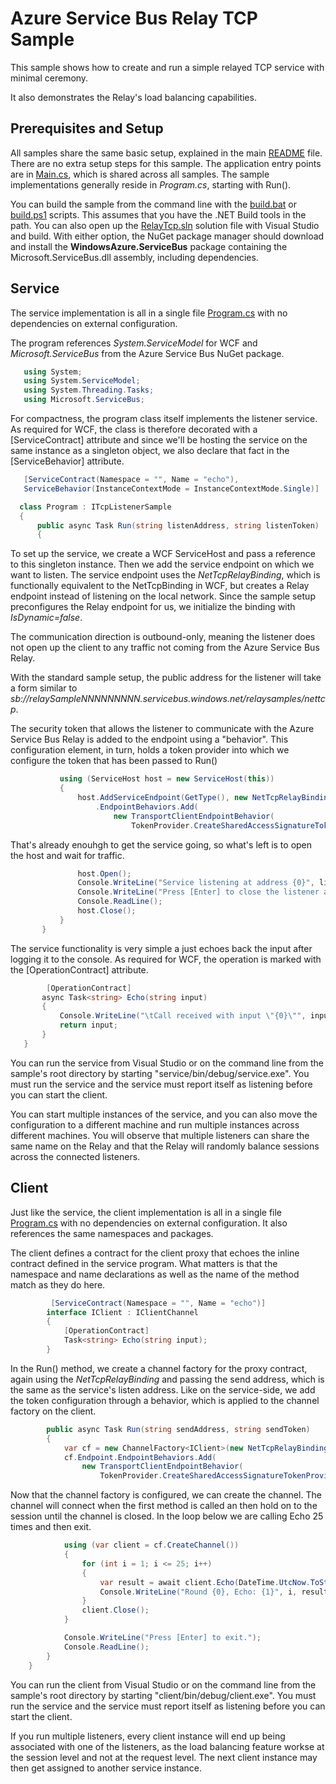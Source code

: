 ﻿# Azure Service Bus Relay TCP Sample

This sample shows how to create and run a simple relayed TCP service with minimal ceremony.

It also demonstrates the Relay's load balancing capabilities.   

## Prerequisites and Setup

All samples share the same basic setup, explained in the main [README](../README.md) file. There are no extra setup steps for this sample.
The application entry points are in [Main.cs](../common/Main.md), which is shared across all samples. The sample implementations generally 
reside in *Program.cs*, starting with Run().    

You can build the sample from the command line with the [build.bat](build.bat) or [build.ps1](build.ps1) scripts. This assumes that you 
have the .NET Build tools in the path. You can also open up the [RelayTcp.sln](RelayTcp.sln) solution file with Visual Studio and build.
With either option, the NuGet package manager should download and install the **WindowsAzure.ServiceBus** package containing the 
Microsoft.ServiceBus.dll assembly, including dependencies.     

## Service

The service implementation is all in a single file [Program.cs](Service/Program.cs) with no dependencies on external configuration.
 
The program references *System.ServiceModel* for WCF and *Microsoft.ServiceBus* from the Azure Service Bus NuGet package. 
 
 ```C#
    using System;
    using System.ServiceModel;
    using System.Threading.Tasks;
    using Microsoft.ServiceBus;
 ```   

For compactness, the program class itself implements the listener service. As required for WCF, the class is therefore decorated
with a [ServiceContract] attribute and since we'll be hosting the service on the same instance as a singleton object, we also declare 
that fact in the [ServiceBehavior] attribute.   

  ```C#
     [ServiceContract(Namespace = "", Name = "echo"),
     ServiceBehavior(InstanceContextMode = InstanceContextMode.Single)]

    class Program : ITcpListenerSample
    {
	    public async Task Run(string listenAddress, string listenToken)
        {
```

To set up the service, we create a WCF ServiceHost and pass a reference to this singleton instance. Then we add the service endpoint
on which we want to listen. The service endpoint uses the *NetTcpRelayBinding*, which is functionally equivalent to the NetTcpBinding in
WCF, but creates a Relay endpoint instead of listening on the local network. Since the sample setup preconfigures the Relay endpoint 
for us, we initialize the binding with *IsDynamic=false*.

The communication direction is outbound-only, meaning the listener does not open up the client to any traffic not coming from the 
Azure Service Bus Relay. 

With the standard sample setup, the public address for the listener will take a form similar to *sb://relaySampleNNNNNNNNN.servicebus.windows.net/relaysamples/nettcp*.

The security token that allows the listener to communicate with the Azure Service Bus Relay is added to the endpoint using a "behavior". 
This configuration element, in turn, holds a token provider into which we configure the token that has been passed to Run()  

 ```C#
            using (ServiceHost host = new ServiceHost(this))
            {
                host.AddServiceEndpoint(GetType(), new NetTcpRelayBinding() { IsDynamic = false }, listenAddress)
                    .EndpointBehaviors.Add(
                        new TransportClientEndpointBehavior(
                            TokenProvider.CreateSharedAccessSignatureTokenProvider(listenToken)));
```

That's already enouhgh to get the service going, so what's left is to open the host and wait for traffic.       

 ```C#               
                host.Open();
                Console.WriteLine("Service listening at address {0}", listenAddress);
                Console.WriteLine("Press [Enter] to close the listener and exit.");
                Console.ReadLine();
                host.Close();
            }
        }
```

The service functionality is very simple a just echoes back the input after logging it to the console. As required for WCF, the 
operation is marked with the [OperationContract] attribute. 

 ```C#
         [OperationContract]
        async Task<string> Echo(string input)
        {
            Console.WriteLine("\tCall received with input \"{0}\"", input);
            return input;
        }
    }
```

You can run the service from Visual Studio or on the command line from the sample's root directory by starting "service/bin/debug/service.exe". You
must run the service and the service must report itself as listening before you can start the client.   

You can start multiple instances of the service, and you can also move the configuration to a different machine and run multiple 
instances across different machines. You will observe that multiple listeners can share the same name on the Relay and that the 
Relay will randomly balance sessions across the connected listeners.     

## Client
        
Just like the service, the client implementation is all in a single file [Program.cs](Client/Program.cs) with no dependencies on external configuration.
It also references the same namespaces and packages.

The client defines a contract for the client proxy that echoes the inline contract defined in the service program. What matters is that 
the namespace and name declarations as well as the name of the method match as they do here.

```C#
         [ServiceContract(Namespace = "", Name = "echo")]
        interface IClient : IClientChannel
        {
            [OperationContract]
            Task<string> Echo(string input);
        }
```

In the Run() method, we create a channel factory for the proxy contract, again using the *NetTcpRelayBinding* and passing the send address,
which is the same as the service's listen address. Like on the service-side, we add the token configuration through a behavior, which is 
applied to the channel factory on the client.     


```C#
        public async Task Run(string sendAddress, string sendToken)
        {
            var cf = new ChannelFactory<IClient>(new NetTcpRelayBinding(), sendAddress);
            cf.Endpoint.EndpointBehaviors.Add(
                new TransportClientEndpointBehavior(
                    TokenProvider.CreateSharedAccessSignatureTokenProvider(sendToken)));
```

Now that the channel factory is configured, we can create the channel. The channel will connect when the first method is called an then 
hold on to the session until the channel is closed. In the loop below we are calling Echo 25 times and then exit.  

```C#
            using (var client = cf.CreateChannel())
            {
                for (int i = 1; i <= 25; i++)
                {
                    var result = await client.Echo(DateTime.UtcNow.ToString());
                    Console.WriteLine("Round {0}, Echo: {1}", i, result);
                }
                client.Close();
            }

            Console.WriteLine("Press [Enter] to exit.");
            Console.ReadLine();
        }
    }
 ```
 
You can run the client from Visual Studio or on the command line from the sample's root directory by starting "client/bin/debug/client.exe". You
must run the service and the service must report itself as listening before you can start the client.

If you run multiple listeners, every client instance will end up being associated with one of the listeners, as the load balancing feature 
workse at the session level and not at the request level. The next client instance may then get assigned to another service instance.      
 
 